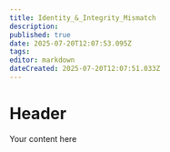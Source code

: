 ```yaml
---
title: Identity_&_Integrity_Mismatch
description: 
published: true
date: 2025-07-20T12:07:53.095Z
tags: 
editor: markdown
dateCreated: 2025-07-20T12:07:51.033Z
---
```


# Header
Your content here